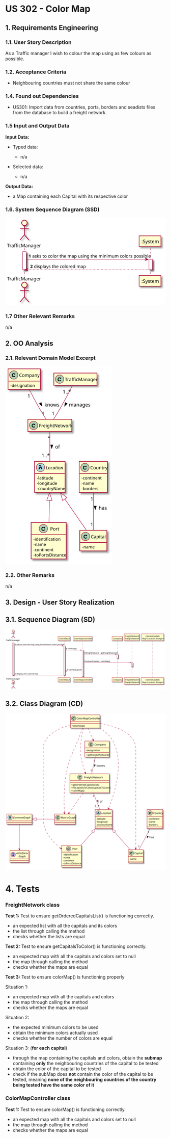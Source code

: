 # US 302 - Color Map

## 1. Requirements Engineering

### 1.1. User Story Description

As a Traffic manager I wish to colour the map using as few colours as possible.

### 1.2. Acceptance Criteria

* Neighbouring countries must not share the same colour

### 1.4. Found out Dependencies

* US301: Import data from countries, ports, borders and seadists files from the database to build a freight network.


### 1.5 Input and Output Data

**Input Data:**

* Typed data:
    * n/a

* Selected data:
    * n/a


**Output Data:**

* a Map containing each Capital with its respective color


### 1.6. System Sequence Diagram (SSD)

![US302_SSD](US302_SSD.svg)


### 1.7 Other Relevant Remarks

n/a


## 2. OO Analysis

### 2.1. Relevant Domain Model Excerpt

![US302_DM](US302_DM.svg)

### 2.2. Other Remarks

n/a



## 3. Design - User Story Realization

## 3.1. Sequence Diagram (SD)

![US302_SD](US302_SD.svg)

## 3.2. Class Diagram (CD)

![US302_CD](US302_CD.svg)



# 4. Tests

### FreightNetwork class

**Test 1:** Test to ensure getOrderedCapitalsList() is functioning correctly.

- an expected list with all the capitals and its colors
- the list through calling the method 
- checks whether the lists are equal


**Test 2:** Test to ensure getCapitalsToColor() is functioning correctly.

- an expected map with all the capitals and colors set to null
- the map through calling the method
- checks whether the maps are equal


**Test 3:** Test to ensure colorMap() is functioning properly

Situation 1: 
- an expected map with all the capitals and colors
- the map through calling the method
- checks whether the maps are equal

Situation 2:
- the expected minimum colors to be used
- obtain the minimum colors actually used
- checks whether the number of colors are equal

Situation 3: (**for each capital**)
- through the map containing the capitals and colors, obtain the **submap** containing **only** the neighbouring countries of the capital to be tested
- obtain the color of the capital to be tested
- check if the subMap does **not** contain the color of the capital to be tested, meaning **none of the neighbouring countries of the country being tested have the same color of it**


### ColorMapController class

**Test 1:** Test to ensure colorMap() is functioning correctly.

- an expected map with all the capitals and colors set to null
- the map through calling the method
- checks whether the maps are equal





